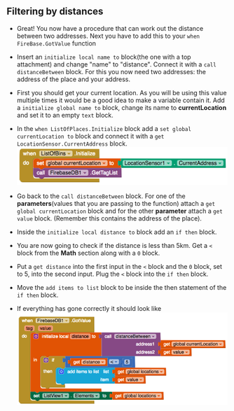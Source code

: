 ## Filtering by distances

+ Great! You now have a procedure that can work out the distance between two addresses. Next you have to add this to your `when FireBase.GotValue` function

+ Insert an `initialize local name to` block(the one with a top attachment) and change "name" to "distance". Connect it with a `call distanceBetween` block. For this you now need two addresses: the address of the place  and your address.

+ First you should get your current location. As you will be using this value multiple times it would be a good idea to make a variable contain it. Add a `initialize global name to` block, change its name to **currentLocation** and set it to an empty `text` block.

+ In the `when ListOfPlaces.Initialize` block add a `set global currentLocation to` block and connect it with a `get LocationSensor.CurrentAddress` block.       
![](images/getCurrentLocation.png)

+ Go back to the `call distanceBetween` block. For one of the **parameters**(values that you are passing to the function) attach a `get global currentLocation` block and for the other **parameter** attach a `get value` block. (Remember this contains the address of the place).

+ Inside the `initialize local distance to` block add an `if then` block.

+ You are now going to check if the distance is less than 5km. Get a `<` block from the **Math** section along with a `0` block.

+ Put a `get distance` into the first input in the `<` block and the `0` block, set to 5, into the second input. Plug the `<` block into the `if then` block.

+ Move the `add items to list` block to be inside the then statement of the `if then` block.

+ If everything has gone correctly it should look like
![](images/filteringByDistance.png)
